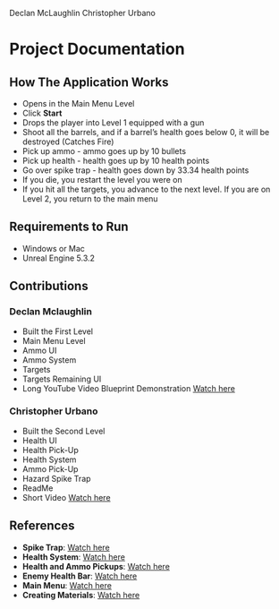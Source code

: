 Declan McLaughlin
Christopher Urbano

# Project Documentation

## How The Application Works
- Opens in the Main Menu Level
- Click **Start**
- Drops the player into Level 1 equipped with a gun
- Shoot all the barrels, and if a barrel’s health goes below 0, it will be destroyed (Catches Fire)
- Pick up ammo - ammo goes up by 10 bullets
- Pick up health - health goes up by 10 health points
- Go over spike trap - health goes down by 33.34 health points
- If you die, you restart the level you were on
- If you hit all the targets, you advance to the next level. If you are on Level 2, you return to the main menu

## Requirements to Run
- Windows or Mac
- Unreal Engine 5.3.2

## Contributions

### Declan Mclaughlin
- Built the First Level
- Main Menu Level
- Ammo UI
- Ammo System
- Targets
- Targets Remaining UI
- Long YouTube Video Blueprint Demonstration [Watch here](https://www.youtube.com/watch?v=RoG_qVfdrwc)

### Christopher Urbano
- Built the Second Level
- Health UI
- Health Pick-Up
- Health System
- Ammo Pick-Up
- Hazard Spike Trap
- ReadMe
- Short Video [Watch here](https://www.youtube.com/watch?v=9tKuMeQ-3YY)

## References
- **Spike Trap**: [Watch here](https://youtu.be/l3mNkcY4I8g?si=osJFP7ulUxPI-2l3)
- **Health System**: [Watch here](https://www.youtube.com/watch?v=kZVIa2uWOiM)
- **Health and Ammo Pickups**: [Watch here](https://www.youtube.com/watch?v=mfj5xxn2RI0)
- **Enemy Health Bar**: [Watch here](https://www.youtube.com/watch?v=OhtxPCpIb_c)
- **Main Menu**: [Watch here](https://www.youtube.com/watch?v=kumZj_mov58&list=PLbeQrwWO13C9llxBOR_QfvTEJoZlGYj6_&index=14)
- **Creating Materials**: [Watch here](https://www.youtube.com/watch?v=xakkNUl5pd4&list=PLbeQrwWO13C9llxBOR_QfvTEJoZlGYj6_&index=16&t=118s)
